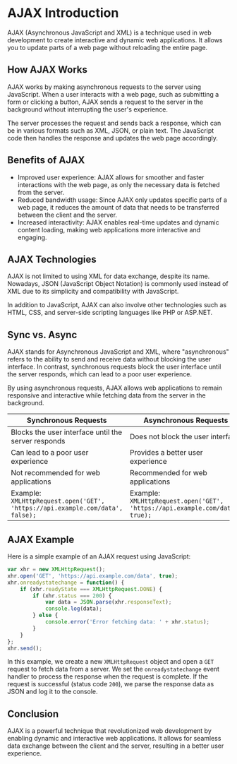 # AJAX Introduction

AJAX (Asynchronous JavaScript and XML) is a technique used in web development to create interactive and dynamic web applications. It allows you to update parts of a web page without reloading the entire page.

## How AJAX Works

AJAX works by making asynchronous requests to the server using JavaScript. When a user interacts with a web page, such as submitting a form or clicking a button, AJAX sends a request to the server in the background without interrupting the user's experience.

The server processes the request and sends back a response, which can be in various formats such as XML, JSON, or plain text. The JavaScript code then handles the response and updates the web page accordingly.

## Benefits of AJAX

- Improved user experience: AJAX allows for smoother and faster interactions with the web page, as only the necessary data is fetched from the server.
- Reduced bandwidth usage: Since AJAX only updates specific parts of a web page, it reduces the amount of data that needs to be transferred between the client and the server.
- Increased interactivity: AJAX enables real-time updates and dynamic content loading, making web applications more interactive and engaging.

## AJAX Technologies

AJAX is not limited to using XML for data exchange, despite its name. Nowadays, JSON (JavaScript Object Notation) is commonly used instead of XML due to its simplicity and compatibility with JavaScript.

In addition to JavaScript, AJAX can also involve other technologies such as HTML, CSS, and server-side scripting languages like PHP or ASP.NET.

## Sync vs. Async

AJAX stands for Asynchronous JavaScript and XML, where "asynchronous" refers to the ability to send and receive data without blocking the user interface. In contrast, synchronous requests block the user interface until the server responds, which can lead to a poor user experience.

By using asynchronous requests, AJAX allows web applications to remain responsive and interactive while fetching data from the server in the background.

| Synchronous Requests | Asynchronous Requests |
|----------------------|-----------------------|
| Blocks the user interface until the server responds | Does not block the user interface |
| Can lead to a poor user experience | Provides a better user experience |
| Not recommended for web applications | Recommended for web applications |
| Example: `XMLHttpRequest.open('GET', 'https://api.example.com/data', false);` | Example: `XMLHttpRequest.open('GET', 'https://api.example.com/data', true);` |


## AJAX Example

Here is a simple example of an AJAX request using JavaScript:

```javascript
var xhr = new XMLHttpRequest();
xhr.open('GET', 'https://api.example.com/data', true);
xhr.onreadystatechange = function() {
    if (xhr.readyState === XMLHttpRequest.DONE) {
        if (xhr.status === 200) {
            var data = JSON.parse(xhr.responseText);
            console.log(data);
        } else {
            console.error('Error fetching data: ' + xhr.status);
        }
    }
};
xhr.send();
```

In this example, we create a new `XMLHttpRequest` object and open a `GET` request to fetch data from a server. We set the `onreadystatechange` event handler to process the response when the request is complete. If the request is successful (status code `200`), we parse the response data as JSON and log it to the console.



## Conclusion

AJAX is a powerful technique that revolutionized web development by enabling dynamic and interactive web applications. It allows for seamless data exchange between the client and the server, resulting in a better user experience.